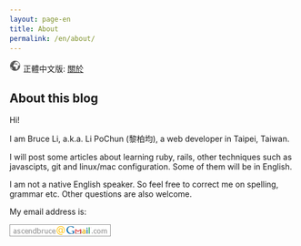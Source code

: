 ```yaml
---
layout: page-en
title: About
permalink: /en/about/
---
```


![](/images/world.png) 正體中文版: [關於](/tw/about/)

## About this blog

Hi!

I am Bruce Li, a.k.a. Li PoChun (黎柏均), a web developer in Taipei, Taiwan.

I will post some articles about learning ruby, rails, other techniques such as javascipts, git and linux/mac configuration. Some of them will be in English.

I am not a native English speaker. So feel free to correct me on spelling, grammar etc. Other questions are also welcome.

My email address is:

![my email](/images/email.png)
